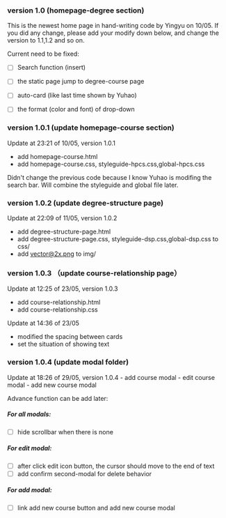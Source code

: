 ### version 1.0 (homepage-degree section)
This is the newest home page in hand-writing code by Yingyu on 10/05. If you did any change, please add your modify down below, and change the version to 1.1,1.2 and so on.

Current need to be fixed:
- [ ] Search function (insert)
- [ ]  the static page jump to degree-course page
- [ ]  auto-card (like last time shown by Yuhao)
- [ ]  the format (color and font) of drop-down


### version 1.0.1 (update homepage-course section)
Update at 23:21 of 10/05, version 1.0.1
  - add homepage-course.html
  - add homepage-course.css, styleguide-hpcs.css,global-hpcs.css
  
  Didn't change the previous code because I know Yuhao is modifing the search bar. Will combine the styleguide and global file later.
  
### version 1.0.2 (update degree-structure page)
Update at 22:09 of 11/05, version 1.0.2
  - add degree-structure-page.html
  - add degree-structure-page.css, styleguide-dsp.css,global-dsp.css to css/
  - add vector@2x.png to img/

### version 1.0.3 （update course-relationship page）
Update at 12:25 of 23/05, version 1.0.3
  - add course-relationship.html
  - add course-relationship.css
  
Update at 14:36 of 23/05
  - modified the spacing between cards
  - set the situation of showing text
  
### version 1.0.4 (update modal folder)
  Update at 18:26 of 29/05, version 1.0.4
    - add course modal
    - edit course modal
    - add new course modal
    
  Advance function can be add later:
##### For all modals:
  - [ ] hide scrollbar when there is none
##### For edit modal:
  - [ ] after click edit icon button, the cursor should move to the end of text
  - [ ] add confirm second-modal for delete behavior
##### For add modal:
  - [ ]  link add new course button and add new course modal
